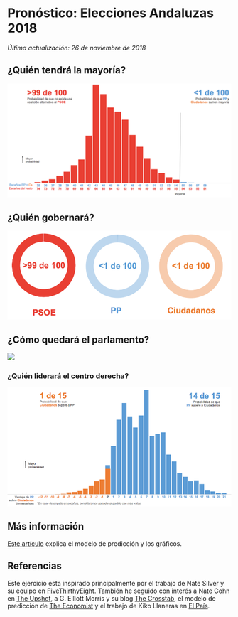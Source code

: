 # Pronóstico: Elecciones Andaluzas 2018

*Última actualización: 26 de noviembre de 2018*

## ¿Quién tendrá la mayoría?
![](images/2018_andalucia_election_forecast/2018.11.26_izquierda_derecha.png)

## ¿Quién gobernará?
![](images/2018_andalucia_election_forecast/2018.11.26_presidencia.png)

## ¿Cómo quedará el parlamento?
![](images/2018_andalucia_election_forecast/2018.11.26_escaños.png)

### ¿Quién liderará el centro derecha?
![](images/2018_andalucia_election_forecast/2018.11.26_pp_ciudadanos.png)


## Más información
[Este artículo](www.inakiarbeloa.com/modelo-prediccion-elecciones-andaluzas-2018) explica el modelo de predicción y los gráficos.

## Referencias
Este ejercicio esta inspirado principalmente por el trabajo de Nate Silver y su equipo en [FiveThirthyEight](https://projects.fivethirtyeight.com/2018-midterm-election-forecast/house/). También he seguido con interés a Nate Cohn en [The Upshot](https://www.nytimes.com/interactive/2018/11/06/us/elections/results-house-forecast.html), a G. Elliott Morris y su blog [The Crosstab](https://www.thecrosstab.com/project/2018-midterms-forecast/), el modelo de predicción de [The Economist](https://www.economist.com/graphic-detail/2018/05/24/whos-ahead-in-the-mid-term-race) y el trabajo de Kiko Llaneras en [El País](https://elpais.com/politica/2017/12/18/ratio/1513610647_109254.html).